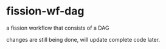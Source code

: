 # fission-wf-dag
a fission workflow that consists of a DAG


changes are still being done, will update complete code later.
